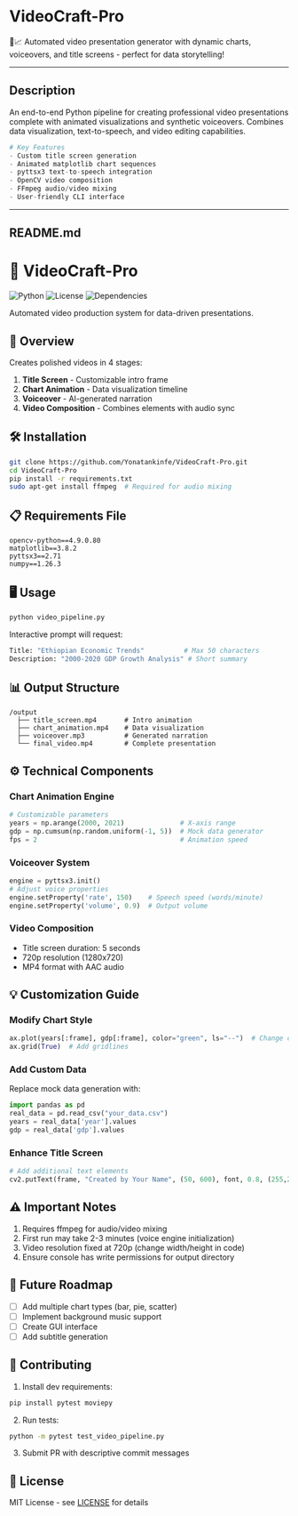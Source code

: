 # VideoCraft-Pro
🎥📈 Automated video presentation generator with dynamic charts, voiceovers, and title screens - perfect for data storytelling!

---

## Description  
An end-to-end Python pipeline for creating professional video presentations complete with animated visualizations and synthetic voiceovers. Combines data visualization, text-to-speech, and video editing capabilities.

```python
# Key Features
- Custom title screen generation
- Animated matplotlib chart sequences
- pyttsx3 text-to-speech integration
- OpenCV video composition
- FFmpeg audio/video mixing
- User-friendly CLI interface
```
---

## README.md

# 📂 VideoCraft-Pro

![Python](https://img.shields.io/badge/Python-3.8%2B-blue)
![License](https://img.shields.io/badge/License-MIT-green)
![Dependencies](https://img.shields.io/badge/dependencies-opencv%20|%20matplotlib%20|%20pyttsx3-orange)

Automated video production system for data-driven presentations.

## 🚀 Overview
Creates polished videos in 4 stages:
1. **Title Screen** - Customizable intro frame
2. **Chart Animation** - Data visualization timeline
3. **Voiceover** - AI-generated narration
4. **Video Composition** - Combines elements with audio sync

## 🛠️ Installation
```bash
git clone https://github.com/Yonatankinfe/VideoCraft-Pro.git
cd VideoCraft-Pro
pip install -r requirements.txt
sudo apt-get install ffmpeg  # Required for audio mixing
```

## 📋 Requirements File
```text
opencv-python==4.9.0.80
matplotlib==3.8.2
pyttsx3==2.71
numpy==1.26.3
```

## 🖥️ Usage
```bash
python video_pipeline.py
```
Interactive prompt will request:
```python
Title: "Ethiopian Economic Trends"          # Max 50 characters
Description: "2000-2020 GDP Growth Analysis" # Short summary
```

## 📊 Output Structure
```
/output
  ├── title_screen.mp4       # Intro animation
  ├── chart_animation.mp4    # Data visualization
  ├── voiceover.mp3          # Generated narration
  └── final_video.mp4        # Complete presentation
```

## ⚙️ Technical Components

### Chart Animation Engine
```python
# Customizable parameters
years = np.arange(2000, 2021)              # X-axis range
gdp = np.cumsum(np.random.uniform(-1, 5))  # Mock data generator
fps = 2                                    # Animation speed
```

### Voiceover System
```python
engine = pyttsx3.init()
# Adjust voice properties
engine.setProperty('rate', 150)    # Speech speed (words/minute)
engine.setProperty('volume', 0.9)  # Output volume
```

### Video Composition
- Title screen duration: 5 seconds
- 720p resolution (1280x720)
- MP4 format with AAC audio

## 💡 Customization Guide

### Modify Chart Style
```python
ax.plot(years[:frame], gdp[:frame], color="green", ls="--")  # Change color/linestyle
ax.grid(True)  # Add gridlines
```

### Add Custom Data
Replace mock data generation with:
```python
import pandas as pd
real_data = pd.read_csv("your_data.csv")
years = real_data['year'].values
gdp = real_data['gdp'].values
```

### Enhance Title Screen
```python
# Add additional text elements
cv2.putText(frame, "Created by Your Name", (50, 600), font, 0.8, (255,255,255), 2)
```

## ⚠️ Important Notes
1. Requires ffmpeg for audio/video mixing
2. First run may take 2-3 minutes (voice engine initialization)
3. Video resolution fixed at 720p (change width/height in code)
4. Ensure console has write permissions for output directory

## 🌟 Future Roadmap
- [ ] Add multiple chart types (bar, pie, scatter)
- [ ] Implement background music support
- [ ] Create GUI interface
- [ ] Add subtitle generation

## 🤝 Contributing
1. Install dev requirements:
```bash
pip install pytest moviepy
```
2. Run tests:
```bash
python -m pytest test_video_pipeline.py
```
3. Submit PR with descriptive commit messages

## 📜 License
MIT License - see [LICENSE](LICENSE) for details
```
